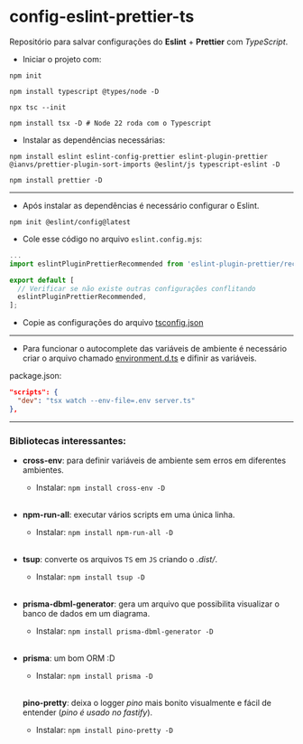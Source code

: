 # config-eslint-prettier-ts

Repositório para salvar configurações do **Eslint** + **Prettier** com *TypeScript*.

- Iniciar o projeto com:

```shell
npm init
```

```shell
npm install typescript @types/node -D
```

```shell
npx tsc --init 
```

```shell
npm install tsx -D # Node 22 roda com o Typescript
```

- Instalar as dependências necessárias:

```shell
npm install eslint eslint-config-prettier eslint-plugin-prettier @ianvs/prettier-plugin-sort-imports @eslint/js typescript-eslint -D
```

```shell
npm install prettier -D
```

---

- Após instalar as dependências é necessário configurar o Eslint.

```shell
npm init @eslint/config@latest
```

- Cole esse código no arquivo `eslint.config.mjs`:
```js
...
import eslintPluginPrettierRecommended from 'eslint-plugin-prettier/recommended';

export default [
  // Verificar se não existe outras configurações conflitando
  eslintPluginPrettierRecommended,
];
```

- Copie as configurações do arquivo [tsconfig.json](https://github.com/estanho/config-eslint-prettier-ts/blob/main/tsconfig.json)

---

- Para funcionar o autocomplete das variáveis de ambiente é necessário criar o arquivo chamado [environment.d.ts](https://github.com/estanho/config-eslint-prettier-ts/blob/main/environment.d.ts) e difinir as variáveis.

package.json:
```json
"scripts": {
  "dev": "tsx watch --env-file=.env server.ts"
},
```

---

### Bibliotecas interessantes:

- **cross-env**: para definir variáveis de ambiente sem erros em diferentes ambientes.
  - Instalar: `npm install cross-env -D`
  <br>

- **npm-run-all**: executar vários scripts em uma única linha.
  - Instalar: `npm install npm-run-all -D`
  <br>

- **tsup**: converte os arquivos `TS` em `JS` criando o *.dist/*.
  - Instalar: `npm install tsup -D`
  <br>

- **prisma-dbml-generator**: gera um arquivo que possibilita visualizar o banco de dados em um diagrama.
  - Instalar: `npm install prisma-dbml-generator -D`
  <br>

- **prisma**: um bom ORM :D
  - Instalar: `npm install prisma -D`
  <br>

  **pino-pretty**: deixa o logger *pino* mais bonito visualmente e fácil de entender (*pino é usado no fastify*).
    - Instalar: `npm install pino-pretty -D`
    <br>